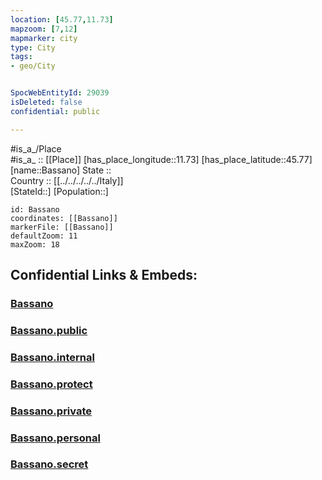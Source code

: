 ```yaml
---
location: [45.77,11.73] 
mapzoom: [7,12] 
mapmarker: city 
type: City
tags:
- geo/City


SpocWebEntityId: 29039
isDeleted: false
confidential: public

---
```

#is_a_/Place  
#is_a_ :: [[Place]] 
[has_place_longitude::11.73] 
[has_place_latitude::45.77] 
[name::Bassano] 
State ::  
Country :: [[../../../../../Italy]]  
[StateId::] 
[Population::] 



```leaflet
id: Bassano
coordinates: [[Bassano]] 
markerFile: [[Bassano]] 
defaultZoom: 11 
maxZoom: 18
```


## Confidential Links & Embeds: 

### [Bassano](/_Standards/Earth/Continent/Europe/Europe~South/Italy/regions~Italy/Veneto/Vicenza.Province/City/Bassano.md) 

### [Bassano.public](/_public/Earth/Continent/Europe/Europe~South/Italy/regions~Italy/Veneto/Vicenza.Province/City/Bassano.public.md) 

### [Bassano.internal](/_internal/Earth/Continent/Europe/Europe~South/Italy/regions~Italy/Veneto/Vicenza.Province/City/Bassano.internal.md) 

### [Bassano.protect](/_protect/Earth/Continent/Europe/Europe~South/Italy/regions~Italy/Veneto/Vicenza.Province/City/Bassano.protect.md) 

### [Bassano.private](/_private/Earth/Continent/Europe/Europe~South/Italy/regions~Italy/Veneto/Vicenza.Province/City/Bassano.private.md) 

### [Bassano.personal](/_personal/Earth/Continent/Europe/Europe~South/Italy/regions~Italy/Veneto/Vicenza.Province/City/Bassano.personal.md) 

### [Bassano.secret](/_secret/Earth/Continent/Europe/Europe~South/Italy/regions~Italy/Veneto/Vicenza.Province/City/Bassano.secret.md)

